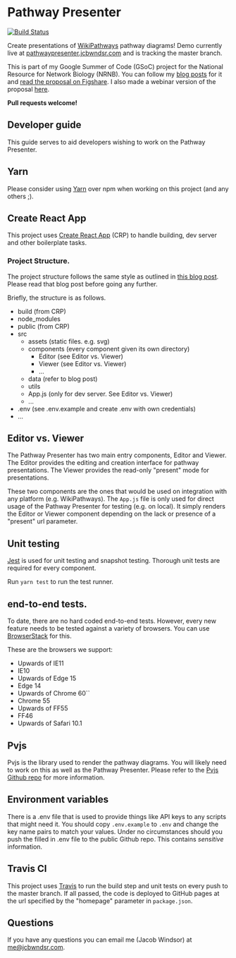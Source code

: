 # Pathway Presenter
[![Build Status](https://travis-ci.org/jacobwindsor/pathway-presenter.svg?branch=master)](https://travis-ci.org/jacobwindsor/pathway-presenter)

Create presentations of [WikiPathways](http://wikipathways.org) pathway diagrams! Demo currently live at [pathwaypresenter.jcbwndsr.com](http://pathwaypresenter.jcbwndsr.com)
and is tracking the master branch.

This is part of my Google Summer of Code (GSoC) project for the National Resource for Network Biology (NRNB).
You can follow my [blog posts](http://jcbwndsr.com/tag/google-summer-of-code/) for it and [read the proposal on Figshare](https://figshare.com/articles/Proposal_WikiPathways_Pathway_Presenter/5027885).
I also made a webinar version of the proposal [here](https://goo.gl/LPelu0).

**Pull requests welcome!**

## Developer guide
This guide serves to aid developers wishing to work on the Pathway Presenter.

## Yarn
Please consider using [Yarn](yarnpkg.com) over npm when working on this project (and any others ;).

## Create React App
This project uses [Create React App](https://github.com/facebookincubator/create-react-app) (CRP) to handle building, dev server and other boilerplate tasks.

### Project Structure.
The project structure follows the same style as outlined in [this blog post](https://medium.com/@alexmngn/how-to-better-organize-your-react-applications-2fd3ea1920f1).
Please read that blog post before going any further.

Briefly, the structure is as follows.

- build (from CRP)
- node_modules
- public (from CRP)
- src
    - assets (static files. e.g. svg)
    - components (every component given its own directory)
        - Editor (see Editor vs. Viewer)
        - Viewer (see Editor vs. Viewer)
        - ...
    - data (refer to blog post)
    - utils
    - App.js (only for dev server. See Editor vs. Viewer)
    - ...
- .env (see .env.example and create .env with own credentials)
- ...

## Editor vs. Viewer
The Pathway Presenter has two main entry components, Editor and Viewer. 
The Editor provides the editing and creation interface for pathway presentations. The Viewer provides the read-only
"present" mode for presentations. 

These two components are the ones that would be used on integration with any platform (e.g. WikiPathways). The `App.js` 
file is only used for direct usage of the Pathway Presenter for testing (e.g. on local). It simply renders the Editor
 or Viewer component depending on the lack or presence of a "present" url parameter.
 
## Unit testing
[Jest](https://facebook.github.io/jest/) is used for unit testing and snapshot testing. Thorough unit tests are required
for every component.

Run ``yarn test`` to run the test runner.

## end-to-end tests.
To date, there are no hard coded end-to-end tests. However, every new feature needs to be tested against a variety of browsers.
You can use [BrowserStack](browserstack.com) for this. 

These are the browsers we support:

- Upwards of IE11
- IE10
- Upwards of Edge 15
- Edge 14
- Upwards of Chrome 60``
- Chrome 55
- Upwards of FF55
- FF46
- Upwards of Safari 10.1

## Pvjs
Pvjs is the library used to render the pathway diagrams. You will likely need to work on this as well as the Pathway Presenter.
Please refer to the [Pvjs Github repo](https://github.com/wikipathways/pvjs) for more information.

## Environment variables
There is a .env file that is used to provide things like API keys to any scripts that might need it. You should copy `.env.example` to `.env` and change the key name pairs to match your values. 
Under no circumstances should you push the filled in .env file to the public Github repo. This contains *sensitive* information.

## Travis CI
This project uses [Travis](travis-ci.org) to run the build step and unit tests on every push to the master branch. If all passed,
the code is deployed to GitHub pages at the url specified by the "homepage" parameter in `package.json`.

## Questions
If you have any questions you can email me (Jacob Windsor) at [me@jcbwndsr.com](mailto:me@jcbwndsr.com).